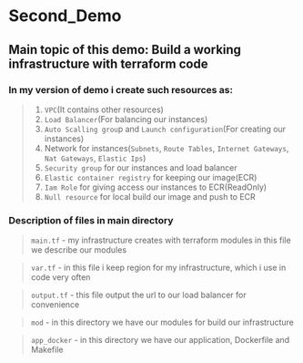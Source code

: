 # Second_Demo
## Main topic of this demo: Build a working infrastructure with terraform code

### In my version of demo i create such resources as:

> 1) `VPC`(It contains other resources)
> 2) `Load Balancer`(For balancing our instances)
> 3) `Auto Scalling grou`p and `Launch configuration`(For creating our instances)
> 4) Network for instances(`Subnets`, `Route Tables`, `Internet Gateways`, `Nat Gateways`, `Elastic Ips`)
> 5) `Security group` for our instances and load balancer
> 6) `Elastic container registry` for keeping our image(ECR)
> 7) `Iam Role` for giving access our instances to ECR(ReadOnly)
> 8) `Null resource` for local build our image and push to ECR

### Description of files in main directory

> `main.tf` - my infrastructure creates with terraform modules in this file we describe our modules

> `var.tf` - in this file i keep region for my infrastructure, which i use in code very often

> `output.tf` - this file output the url to our load balancer for convenience

> `mod` - in this directory we have our modules for build our infrastructure

> `app_docker` - in this directory we have our application, Dockerfile and Makefile